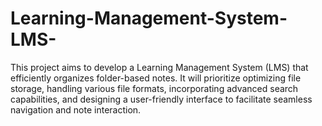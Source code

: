 # Learning-Management-System-LMS-
 This project aims to develop a Learning Management  System (LMS) that efficiently organizes folder-based  notes. It will prioritize optimizing file storage, handling  various file formats, incorporating advanced search  capabilities, and designing a user-friendly interface to  facilitate seamless navigation and note interaction.            
